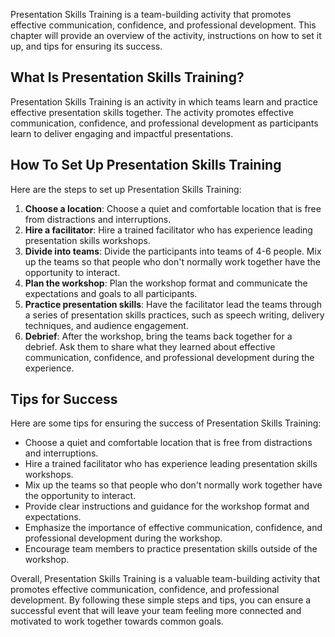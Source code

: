 
Presentation Skills Training is a team-building activity that promotes effective communication, confidence, and professional development. This chapter will provide an overview of the activity, instructions on how to set it up, and tips for ensuring its success.

What Is Presentation Skills Training?
-------------------------------------

Presentation Skills Training is an activity in which teams learn and practice effective presentation skills together. The activity promotes effective communication, confidence, and professional development as participants learn to deliver engaging and impactful presentations.

How To Set Up Presentation Skills Training
------------------------------------------

Here are the steps to set up Presentation Skills Training:

1. **Choose a location**: Choose a quiet and comfortable location that is free from distractions and interruptions.
2. **Hire a facilitator**: Hire a trained facilitator who has experience leading presentation skills workshops.
3. **Divide into teams**: Divide the participants into teams of 4-6 people. Mix up the teams so that people who don't normally work together have the opportunity to interact.
4. **Plan the workshop**: Plan the workshop format and communicate the expectations and goals to all participants.
5. **Practice presentation skills**: Have the facilitator lead the teams through a series of presentation skills practices, such as speech writing, delivery techniques, and audience engagement.
6. **Debrief**: After the workshop, bring the teams back together for a debrief. Ask them to share what they learned about effective communication, confidence, and professional development during the experience.

Tips for Success
----------------

Here are some tips for ensuring the success of Presentation Skills Training:

* Choose a quiet and comfortable location that is free from distractions and interruptions.
* Hire a trained facilitator who has experience leading presentation skills workshops.
* Mix up the teams so that people who don't normally work together have the opportunity to interact.
* Provide clear instructions and guidance for the workshop format and expectations.
* Emphasize the importance of effective communication, confidence, and professional development during the workshop.
* Encourage team members to practice presentation skills outside of the workshop.

Overall, Presentation Skills Training is a valuable team-building activity that promotes effective communication, confidence, and professional development. By following these simple steps and tips, you can ensure a successful event that will leave your team feeling more connected and motivated to work together towards common goals.
